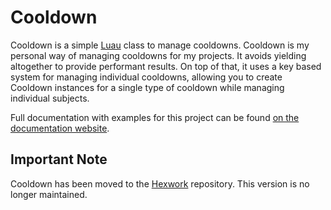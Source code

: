 # Cooldown

Cooldown is a simple [Luau](https://luau-lang.org) class to manage cooldowns. Cooldown is my personal way of managing cooldowns for my projects. It avoids yielding altogether to provide performant results. On top of that, it uses a key based system for managing individual cooldowns, allowing you to create Cooldown instances for a single type of cooldown while managing individual subjects.

Full documentation with examples for this project can be found [on the documentation website](https://crystalflxme.github.io/docs/cooldown/).

## Important Note
Cooldown has been moved to the [Hexwork](https://github.com/Crystalflxme/Hexwork) repository. This version is no longer maintained.
